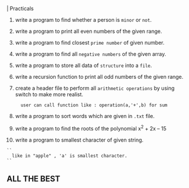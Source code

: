 


| Practicals

1.  write a program to find whether a person is `minor` or `not`.

2.  write a program to print all even numbers of the given range.

3.  write a program to find closest `prime number` of given number.

4.  write a program to find all `negative numbers` of the given array.

5. write a program to store all data of `structure` into a `file`.

6. write a recursion function to print all odd numbers of the given range.

7. create a header file to perform all ``arithmetic operations`` by using switch to make more realist.
    ```
      user can call function like : operation(a,'+',b) for sum
    ```

8.   write a program to sort words which are given in `.txt` file.
9.   write a program to find the roots of the polynomial x<sup>2</sup> + 2x – 15
10.  write a program to smallest character of given string.

    ``
      like in "apple" , 'a' is smallest character.
    ``
## ALL THE BEST
